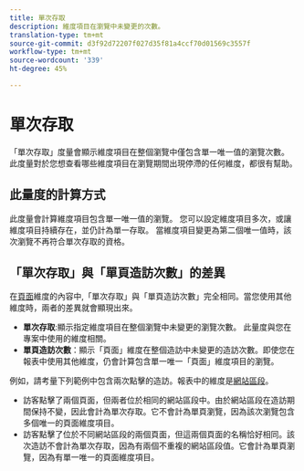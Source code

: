 ```yaml
---
title: 單次存取
description: 維度項目在瀏覽中未變更的次數。
translation-type: tm+mt
source-git-commit: d3f92d72207f027d35f81a4ccf70d01569c3557f
workflow-type: tm+mt
source-wordcount: '339'
ht-degree: 45%

---
```



# 單次存取

「單次存取」度量會顯示維度項目在整個瀏覽中僅包含單一唯一值的瀏覽次數。 此度量對於您想查看哪些維度項目在瀏覽期間出現停滯的任何維度，都很有幫助。

## 此量度的計算方式

此度量會計算維度項目包含單一唯一值的瀏覽。 您可以設定維度項目多次，或讓維度項目持續存在，並仍計為單一存取。 當維度項目變更為第二個唯一值時，該次瀏覽不再符合單次存取的資格。

## 「單次存取」與「單頁造訪次數」的差異

在[頁面](../dimensions/page.md)維度的內容中,「單次存取」與「單頁造訪次數」完全相同。當您使用其他維度時，兩者的差異就會顯現出來。

* **單次存取**:顯示指定維度項目在整個瀏覽中未變更的瀏覽次數。 此量度與您在專案中使用的維度相關。
* **單頁造訪次數**：顯示「頁面」維度在整個造訪中未變更的造訪次數。即使您在報表中使用其他維度，仍會計算包含單一唯一「頁面」維度項目的瀏覽。

例如，請考量下列範例中包含兩次點擊的造訪。報表中的維度是[網站區段](../dimensions/site-section.md)。

* 訪客點擊了兩個頁面，但兩者位於相同的網站區段中。由於網站區段在造訪期間保持不變，因此會計為單次存取。它不會計為單頁瀏覽，因為該次瀏覽包含多個唯一的頁面維度項目。
* 訪客點擊了位於不同網站區段的兩個頁面，但這兩個頁面的名稱恰好相同。該次造訪不會計為單次存取，因為有兩個不重複的網站區段值。它會計為單頁瀏覽，因為有單一唯一的頁面維度項目。
